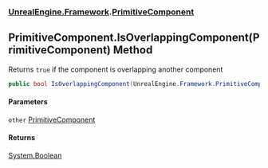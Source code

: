 ### [UnrealEngine.Framework](UnrealEngine_Framework.md 'UnrealEngine.Framework').[PrimitiveComponent](PrimitiveComponent.md 'UnrealEngine.Framework.PrimitiveComponent')
## PrimitiveComponent.IsOverlappingComponent(PrimitiveComponent) Method
Returns `true` if the component is overlapping another component  
```csharp
public bool IsOverlappingComponent(UnrealEngine.Framework.PrimitiveComponent other);
```
#### Parameters
<a name='UnrealEngine_Framework_PrimitiveComponent_IsOverlappingComponent(UnrealEngine_Framework_PrimitiveComponent)_other'></a>
`other` [PrimitiveComponent](PrimitiveComponent.md 'UnrealEngine.Framework.PrimitiveComponent')  
  
#### Returns
[System.Boolean](https://docs.microsoft.com/en-us/dotnet/api/System.Boolean 'System.Boolean')  
